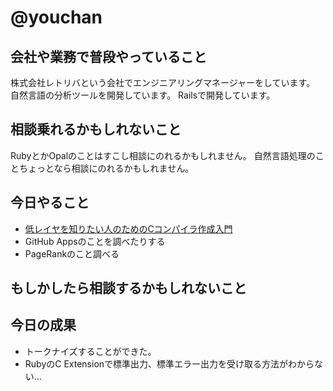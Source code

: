 # @youchan

## 会社や業務で普段やっていること

株式会社レトリバという会社でエンジニアリングマネージャーをしています。  
自然言語の分析ツールを開発しています。
Railsで開発しています。

## 相談乗れるかもしれないこと

RubyとかOpalのことはすこし相談にのれるかもしれません。
自然言語処理のことちょっとなら相談にのれるかもしれません。

## 今日やること

* [低レイヤを知りたい人のためのCコンパイラ作成入門](https://www.sigbus.info/compilerbook)
* GitHub Appsのことを調べたりする
* PageRankのこと調べる

## もしかしたら相談するかもしれないこと

## 今日の成果

* トークナイズすることができた。
* RubyのC Extensionで標準出力、標準エラー出力を受け取る方法がわからない…
